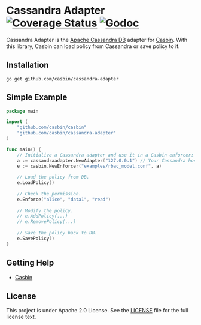 Cassandra Adapter [![Coverage Status](https://coveralls.io/repos/github/casbin/cassandra-adapter/badge.svg?branch=master)](https://coveralls.io/github/casbin/cassandra-adapter?branch=master) [![Godoc](https://godoc.org/github.com/casbin/cassandra-adapter?status.svg)](https://godoc.org/github.com/casbin/cassandra-adapter)
====

Cassandra Adapter is the [Apache Cassandra DB](http://cassandra.apache.org/) adapter for [Casbin](https://github.com/casbin/casbin). With this library, Casbin can load policy from Cassandra or save policy to it.

## Installation

    go get github.com/casbin/cassandra-adapter

## Simple Example

```go
package main

import (
	"github.com/casbin/casbin"
	"github.com/casbin/cassandra-adapter"
)

func main() {
	// Initialize a Cassandra adapter and use it in a Casbin enforcer:
	a := cassandraadapter.NewAdapter("127.0.0.1") // Your Cassandra hosts. 
	e := casbin.NewEnforcer("examples/rbac_model.conf", a)
	
	// Load the policy from DB.
	e.LoadPolicy()
	
	// Check the permission.
	e.Enforce("alice", "data1", "read")
	
	// Modify the policy.
	// e.AddPolicy(...)
	// e.RemovePolicy(...)
	
	// Save the policy back to DB.
	e.SavePolicy()
}
```

## Getting Help

- [Casbin](https://github.com/casbin/casbin)

## License

This project is under Apache 2.0 License. See the [LICENSE](LICENSE) file for the full license text.
